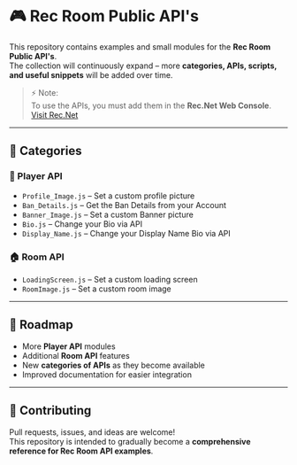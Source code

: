 # 🎮 Rec Room Public API's

This repository contains examples and small modules for the **Rec Room Public API's**.  
The collection will continuously expand – more **categories, APIs, scripts, and useful snippets** will be added over time.  

> ⚡ Note:  
> To use the APIs, you must add them in the **Rec.Net Web Console**.
> [Visit Rec.Net](https://rec.net/)



---

## 📂 Categories

### 👤 Player API
- `Profile_Image.js` – Set a custom profile picture  
- `Ban_Details.js` – Get the Ban Details from your Account
- `Banner_Image.js` – Set a custom Banner picture  
- `Bio.js` – Change your Bio via API
- `Display_Name.js` – Change your Display Name Bio via API

### 🏠 Room API
- `LoadingScreen.js` – Set a custom loading screen  
- `RoomImage.js` – Set a custom room image  

---

## 🚀 Roadmap
- More **Player API** modules  
- Additional **Room API** features  
- New **categories of APIs** as they become available  
- Improved documentation for easier integration  

---

## 🤝 Contributing
Pull requests, issues, and ideas are welcome!  
This repository is intended to gradually become a **comprehensive reference for Rec Room API examples**.  
